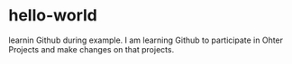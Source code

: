 # hello-world
learnin Github during example.
I am learning Github to participate in Ohter Projects and make changes on that projects.

